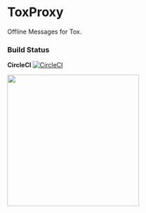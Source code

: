 # ToxProxy

Offline Messages for Tox.

### Build Status

**CircleCI** [![CircleCI](https://circleci.com/gh/zoff99/ToxProxy/zoff99/tree/tweaks_001.svg?style=svg)](https://circleci.com/gh/zoff99/ToxProxy/tree/zoff99/tweaks_001)<br>

<img height="300" src="https://raw.githubusercontent.com/zoff99/ToxProxy/zoff99/tweaks_001/pix/toxproxy_001_medium.jpg"></img><br>


